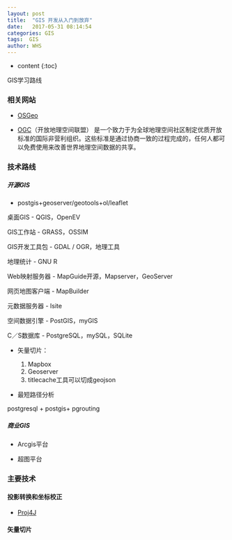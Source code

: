 ```yaml
---
layout: post
title:  "GIS 开发从入门到放弃"
date:   2017-05-31 08:14:54
categories: GIS
tags:  GIS
author: WHS
---
```


* content
{:toc}

GIS学习路线




### 相关网站

* [OSGeo](http://www.osgeo.org/)

* [OGC](http://www.opengeospatial.org/)（开放地理空间联盟）
是一个致力于为全球地理空间社区制定优质开放标准的国际非营利组织。这些标准是通过协商一致的过程完成的，任何人都可以免费使用来改善世界地理空间数据的共享。



### 技术路线

##### 开源GIS

* postgis+geoserver/geotools+ol/leaflet

桌面GIS - QGIS，OpenEV

GIS工作站 - GRASS，OSSIM

GIS开发工具包 - GDAL / OGR，地理工具

地理统计 - GNU R

Web映射服务器 - MapGuide开源，Mapserver，GeoServer

网页地图客户端 - MapBuilder

元数据服务器 - Isite

空间数据引擎 - PostGIS，myGIS

C／S数据库 - PostgreSQL，mySQL，SQLite

* 矢量切片：

  1. Mapbox 
  2. Geoserver 
  3. titlecache工具可以切成geojson

* 最短路径分析

postgresql + postgis+ pgrouting

	
##### 商业GIS

* Arcgis平台

* 超图平台

### 主要技术

#### 投影转换和坐标校正

* [Proj4J](http://trac.osgeo.org/proj4j/)

#### 矢量切片



